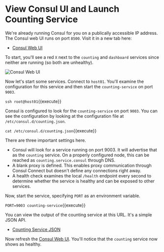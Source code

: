 # View Consul UI and Launch Counting Service

We're already running Consul for you on a publically accessible IP address. The Consul web UI runs on port `8500`. Visit it in a new tab here:

- [Consul Web UI](https://[[HOST_SUBDOMAIN]]-8500-[[KATACODA_HOST]].environments.katacoda.com/)

To start, you'll see a red `X` next to the `counting` and `dashboard` services since neither are running (so both are unhealthy).

<img src="https://education-yh.s3-us-west-2.amazonaws.com/screenshots/1-1-web-ui.png" alt="Consul Web UI" title="Consul Web UI">

Now let's start some services. Connect to `host01`. You'll examine the configuration for this service and then start the `counting-service` on port `9003`.

`ssh root@host01`{{execute}}

Consul is configured to look for the `counting-service` on port `9003`. You can see the configuration by looking at the configuration file at `/etc/consul.d/counting.json`.

`cat /etc/consul.d/counting.json`{{execute}}

There are three important settings here.

* Consul will look for a service running on port 9003. It will advertise that as the `counting` service. On a properly configured node, this can be reached as `counting.service.consul` through DNS.
* A blank proxy is defined. This enables proxy communication through Consul Connect but doesn't define any connections right away.
* A health check examines the local `/health` endpoint every second to determine whether the service is healthy and can be exposed to other services.

Now, start the service, specifying `PORT` as an environment variable.

`PORT=9003 counting-service`{{execute}}

You can view the output of the counting service at this URL. It's a simple JSON API.

- [Counting Service JSON](https://[[HOST_SUBDOMAIN]]-9003-[[KATACODA_HOST]].environments.katacoda.com/)

Now refresh the [Consul Web UI](https://[[HOST_SUBDOMAIN]]-8500-[[KATACODA_HOST]].environments.katacoda.com/). You'll notice that the `counting` service now shows as healthy.
